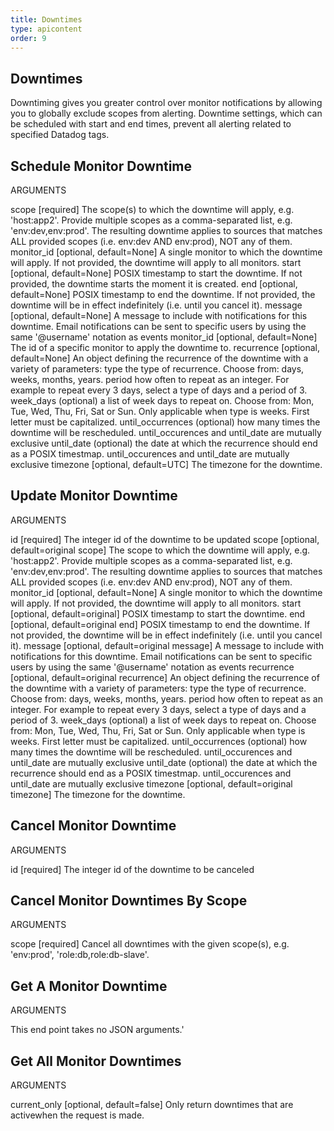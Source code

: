 ```yaml
---
title: Downtimes
type: apicontent
order: 9
---
```

## Downtimes
Downtiming gives you greater control over monitor notifications by allowing you to globally exclude scopes from alerting. Downtime settings, which can be scheduled with start and end times, prevent all alerting related to specified Datadog tags.

## Schedule Monitor Downtime
ARGUMENTS

scope [required]
The scope(s) to which the downtime will apply, e.g. 'host:app2'. Provide multiple scopes as a comma-separated list, e.g. 'env:dev,env:prod'. The resulting downtime applies to sources that matches ALL provided scopes (i.e. env:dev AND env:prod), NOT any of them.
monitor_id [optional, default=None]
A single monitor to which the downtime will apply. If not provided, the downtime will apply to all monitors.
start [optional, default=None]
POSIX timestamp to start the downtime. If not provided, the downtime starts the moment it is created.
end [optional, default=None]
POSIX timestamp to end the downtime. If not provided, the downtime will be in effect indefinitely (i.e. until you cancel it).
message [optional, default=None]
A message to include with notifications for this downtime. Email notifications can be sent to specific users by using the same '@username' notation as events
monitor_id [optional, default=None]
The id of a specific monitor to apply the downtime to.
recurrence [optional, default=None]
An object defining the recurrence of the downtime with a variety of parameters:
type the type of recurrence. Choose from: days, weeks, months, years.
period how often to repeat as an integer. For example to repeat every 3 days, select a type of days and a period of 3.
week_days (optional) a list of week days to repeat on. Choose from: Mon, Tue, Wed, Thu, Fri, Sat or Sun. Only applicable when type is weeks. First letter must be capitalized.
until_occurrences (optional) how many times the downtime will be rescheduled. until_occurences and until_date are mutually exclusive
until_date (optional) the date at which the recurrence should end as a POSIX timestmap. until_occurences and until_date are mutually exclusive
timezone [optional, default=UTC]
The timezone for the downtime.

## Update Monitor Downtime
ARGUMENTS

id [required]
The integer id of the downtime to be updated
scope [optional, default=original scope]
The scope to which the downtime will apply, e.g. 'host:app2'. Provide multiple scopes as a comma-separated list, e.g. 'env:dev,env:prod'. The resulting downtime applies to sources that matches ALL provided scopes (i.e. env:dev AND env:prod), NOT any of them.
monitor_id [optional, default=None]
A single monitor to which the downtime will apply. If not provided, the downtime will apply to all monitors.
start [optional, default=original]
POSIX timestamp to start the downtime.
end [optional, default=original end]
POSIX timestamp to end the downtime. If not provided, the downtime will be in effect indefinitely (i.e. until you cancel it).
message [optional, default=original message]
A message to include with notifications for this downtime. Email notifications can be sent to specific users by using the same '@username' notation as events
recurrence [optional, default=original recurrence]
An object defining the recurrence of the downtime with a variety of parameters:
type the type of recurrence. Choose from: days, weeks, months, years.
period how often to repeat as an integer. For example to repeat every 3 days, select a type of days and a period of 3.
week_days (optional) a list of week days to repeat on. Choose from: Mon, Tue, Wed, Thu, Fri, Sat or Sun. Only applicable when type is weeks. First letter must be capitalized.
until_occurrences (optional) how many times the downtime will be rescheduled. until_occurences and until_date are mutually exclusive
until_date (optional) the date at which the recurrence should end as a POSIX timestmap. until_occurences and until_date are mutually exclusive
timezone [optional, default=original timezone]
The timezone for the downtime.

## Cancel Monitor Downtime
ARGUMENTS

id [required]
The integer id of the downtime to be canceled

## Cancel Monitor Downtimes By Scope
ARGUMENTS

scope [required]
Cancel all downtimes with the given scope(s), e.g. 'env:prod', 'role:db,role:db-slave'.

## Get A Monitor Downtime
ARGUMENTS

This end point takes no JSON arguments.'

## Get All Monitor Downtimes
ARGUMENTS

current_only [optional, default=false]
Only return downtimes that are activewhen the request is made.